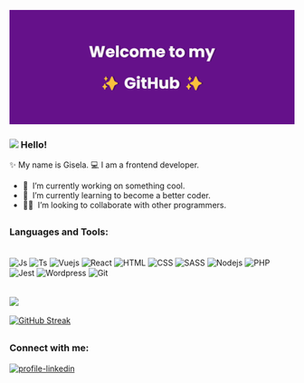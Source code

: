![banner](https://github.com/giselars/giselars/blob/main/img/banner.png)

### <img src="https://media.giphy.com/media/hvRJCLFzcasrR4ia7z/giphy.gif" width="3%"></a> Hello! 


<div align="left">
<p>
✨ My name is Gisela. 💻 I am a frontend developer.
</p>
</div>

- 🔭 &nbsp;I’m currently working on something cool.
- 🌱 &nbsp;I’m currently learning to become a better coder.
- 👨‍💻 &nbsp;I’m looking to collaborate with other programmers.

##

<h3 align="left">Languages and Tools:</h3>
<div style="display: inline_block"><br>
  <img align="center" alt="Js" height="30" width="40" src="https://cdn.jsdelivr.net/gh/devicons/devicon/icons/javascript/javascript-plain.svg">
  <img align="center" alt="Ts" height="30" width="40" src="https://cdn.jsdelivr.net/gh/devicons/devicon/icons/typescript/typescript-plain.svg">
  <img align="center" alt="Vuejs" height="30" width="40" src="https://cdn.jsdelivr.net/gh/devicons/devicon/icons/vuejs/vuejs-original.svg">
  <img align="center" alt="React" height="30" width="40" src="https://cdn.jsdelivr.net/gh/devicons/devicon/icons/react/react-original.svg">
  <img align="center" alt="HTML" height="30" width="40" src="https://cdn.jsdelivr.net/gh/devicons/devicon/icons/html5/html5-original.svg">
  <img align="center" alt="CSS" height="30" width="40" src="https://cdn.jsdelivr.net/gh/devicons/devicon/icons/css3/css3-original.svg">
  <img align="center" alt="SASS" height="30" width="40" src="https://cdn.jsdelivr.net/gh/devicons/devicon/icons/sass/sass-original.svg">
  <img align="center" alt="Nodejs" height="30" width="40" src="https://cdn.jsdelivr.net/gh/devicons/devicon/icons/nodejs/nodejs-original.svg">
  <img align="center" alt="PHP" height="30" width="40" src="https://cdn.jsdelivr.net/gh/devicons/devicon/icons/php/php-original.svg">
  <img align="center" alt="Jest" height="30" width="40px" src="https://cdn.jsdelivr.net/gh/devicons/devicon/icons/jest/jest-plain.svg"" />
  <img align="center" alt="Wordpress" height="30" width="40" src="https://cdn.jsdelivr.net/gh/devicons/devicon/icons/wordpress/wordpress-plain.svg">
  <img align="center" alt="Git" height="30" width="40" src="https://cdn.jsdelivr.net/gh/devicons/devicon/icons/git/git-original.svg" />
</div>
<br>
<br>
                                                                                                                                              
<div align="left">
  <a href="https://github.com/giselars">
  <img height="180em" src="https://github-readme-stats.vercel.app/api?username=giselars&show_icons=true&theme=jolly&include_all_commits=true&count_private=true"/>
</div>

[![GitHub Streak](http://github-readme-streak-stats.herokuapp.com?user=giselars&theme=cobalt)](https://git.io/streak-stats)


##
                                                                                                                                                
<h3 align="left">Connect with me:</h3>
<p align="left">
<a href="https://www.linkedin.com/in/giselascarpin/" target="blank">
  <img align="center" src="https://img.icons8.com/glyph-neue/100/FFFFFF/linkedin.png" alt="profile-linkedin" height="40" width="40"/>
</a>
</p>






